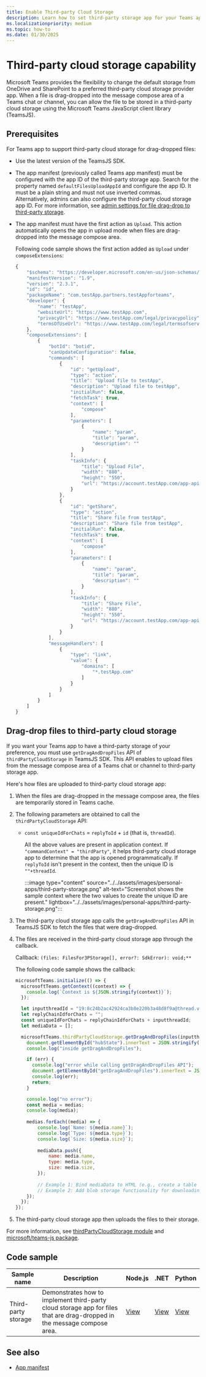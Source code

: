 ```yaml
---
title: Enable Third-party Cloud Storage
description: Learn how to set third-party storage app for your Teams app for the files that are dragged and dropped in a message compose area of a Teams chat or channel.
ms.localizationpriority: medium
ms.topic: how-to
ms.date: 01/30/2025
---
```


# Third-party cloud storage capability

Microsoft Teams provides the flexibility to change the default storage from OneDrive and SharePoint to a preferred third-party cloud storage provider app. When a file is drag-dropped into the message compose area of a Teams chat or channel, you can allow the file to be stored in a third-party cloud storage using the Microsoft Teams JavaScript client library (TeamsJS).

## Prerequisites

For Teams app to support third-party cloud storage for drag-dropped files:

* Use the latest version of the TeamsJS SDK.
* The app manifest (previously called Teams app manifest) must be configured with the app ID of the third-party storage app. Search for the property named `defaultFilesUploadAppId` and configure the app ID. It must be a plain string and must not use inverted commas. <br>
    Alternatively, admins can also configure the third-party cloud storage app ID. For more information, see [admin settings for file drag-drop to third-party storage](/MicrosoftTeams/admin-settings-for-file-drag-drop-to-third-party-storage).
* The app manifest must have the first action as `Upload`. This action automatically opens the app in upload mode when files are drag-dropped into the message compose area.

    Following code sample shows the first action added as `Upload` under `composeExtensions`:

    ```javascript
    {
        "$schema": "https://developer.microsoft.com/en-us/json-schemas/teams/v1.9/MicrosoftTeams.schema.json",
        "manifestVersion": "1.9",
        "version": "2.3.1",
        "id": "id",
        "packageName": "com.testApp.partners.testAppforteams",
        "developer": {
            "name": "testApp",
            "websiteUrl": "https://www.testApp.com",
            "privacyUrl": "https://www.testApp.com/legal/privacypolicy",
            "termsOfUseUrl": "https://www.testApp.com/legal/termsofservice"
        },
        "composeExtensions": [
            {
                "botId": "botid",
                "canUpdateConfiguration": false,
                "commands": [
                    {
                        "id": "getUpload",
                        "type": "action",
                        "title": "Upload file to testApp",
                        "description": "Upload file to testApp",
                        "initialRun": false,
                        "fetchTask": true,
                        "context": [
                            "compose"
                        ],
                        "parameters": [
                            {
                                "name": "param",
                                "title": "param",
                                "description": ""
                            }
                        ],
                        "taskInfo": {
                            "title": "Upload File",
                            "width": "880",
                            "height": "550",
                            "url": "https://account.testApp.com/app-api/microsoft-teams/sandtestApp_NWCqGLjTs0k/message-extension/uploader"
                        }
                    },
                    {
                        "id": "getShare",
                        "type": "action",
                        "title": "Share file from testApp",
                        "description": "Share file from testApp",
                        "initialRun": false,
                        "fetchTask": true,
                        "context": [
                            "compose"
                        ],
                        "parameters": [
                            {
                                "name": "param",
                                "title": "param",
                                "description": ""
                            }
                        ],
                        "taskInfo": {
                            "title": "Share File",
                            "width": "880",
                            "height": "550",
                            "url": "https://account.testApp.com/app-api/microsoft-teams/sandtestApp_NWCqGLjTs0k/message-extension/shared-link"
                        }
                    }
                ],
                "messageHandlers": [
                    {
                        "type": "link",
                        "value": {
                            "domains": [
                                "*.testApp.com"
                            ]
                        }
                    }
                ]
            }
        ]
    }
    ```


## Drag-drop files to third-party cloud storage

If you want your Teams app to have a third-party storage of your preference, you must use `getDragAndDropFiles` API of `thirdPartyCloudStorage` in TeamsJS SDK. This API enables to upload files from the message compose area of a Teams chat or channel to third-party storage app.

Here's how files are uploaded to third-party cloud storage app:

1. When the files are drag-dropped in the message compose area, the files are temporarily stored in Teams cache.

1. The following parameters are obtained to call the `thirdPartyCloudStorage` API:

   * `const uniqueIdForChats` = `replyToId` + `id` (that is, `threadId`).

      All the above values are present in application context. If `"commandContext" = "thirdParty"`, it helps third-party cloud storage app to determine that the app is opened programmatically. If `replyToId` isn't present in the context, then the unique ID is `""+threadId`.

        :::image type="content" source="../../assets/images/personal-apps/third-party-storage.png" alt-text="Screenshot shows the sample context where the two values to create the unique ID are present." lightbox="../../assets/images/personal-apps/third-party-storage.png":::

1. The third-party cloud storage app calls the `getDragAndDropFiles` API in TeamsJS SDK to fetch the files that were drag-dropped.

1. The files are received in the third-party cloud storage app through the callback.

    Callback: `(files: FilesFor3PStorage[], error?: SdkError): void;**`

    The following code sample shows the callback:

    ```javascript
    microsoftTeams.initialize(() => {
      microsoftTeams.getContext((context) => {
        console.log(`Context is ${JSON.stringify(context)}`);
      });
    
      let inputthreadId = "19:8c24b2ac42924ca3b8e220b3a48d8f9a@thread.v2";
      let replyChainIdforChats = "";
      const uniqueIdForChats = replyChainIdforChats + inputthreadId;
      let mediaData = [];

      microsoftTeams.thirdPartyCloudStorage.getDragAndDropFiles(inputthreadId, (medias, err) => {
        document.getElementById("hubState").innerText = JSON.stringify(inputthreadId);
        console.log("inside getDragAndDropFiles");
    
        if (err) {
          console.log("error while calling getDragAndDropFiles API");
          document.getElementById("getDragAndDropFiles").innerText = JSON.stringify(err);
          console.log(err);
          return;
        }
    
        console.log("no error");
        const media = medias;
        console.log(media);
        
        medias.forEach((media) => {
            console.log(`Name: ${media.name}`);
            console.log(`Type: ${media.type}`);
            console.log(`Size: ${media.size}`);
        
            mediaData.push({
                name: media.name,
                type: media.type,
                size: media.size,
            });
        
            // Example 1: Bind mediaData to HTML (e.g., create a table row for each file)
            // Example 2: Add blob storage functionality for downloading the file
        });
      });
    });
    ```

1. The third-party cloud storage app then uploads the files to their storage.

For more information, see [thirdPartyCloudStorage module](/javascript/api/@microsoft/teams-js/thirdpartycloudstorage) and [microsoft/teams-js package](/javascript/api/@microsoft/teams-js).


## Code sample

Sample name | Description | Node.js | .NET | Python |
|----------------|-----------------|--------------|----------------|----------------|
| Third-party storage | Demonstrates how to implement third-party cloud storage app for files that are drag-dropped in the message compose area. | [View](https://github.com/OfficeDev/Microsoft-Teams-Samples/tree/main/samples/msgext-thirdparty-storage/nodejs) | [View](https://github.com/OfficeDev/Microsoft-Teams-Samples/tree/main/samples/msgext-thirdparty-storage/csharp) | [View](https://github.com/OfficeDev/Microsoft-Teams-Samples/tree/main/samples/msgext-thirdparty-storage/python) |

## See also

* [App manifest](../../resources/schema/manifest-schema.md)
